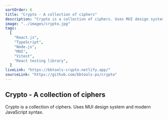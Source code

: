 ```yaml
---
sortOrder: 6
title: "Crypto - A collection of ciphers"
description: "Crypto is a collection of ciphers. Uses MUI design system and modern JavaScript syntax."
image: "../images/crypto.jpg"
tags:
  [
    "React.js",
    "TypeScript",
    "Node.js",
    "MUI",
    "Vitest",
    "React testing library",
  ]
liveLink: "https://bbtools-crypto.netlify.app/"
sourceLink: "https://github.com/bbtools-ps/crypto"
---
```


## Crypto - A collection of ciphers

Crypto is a collection of ciphers. Uses MUI design system and modern JavaScript syntax.
